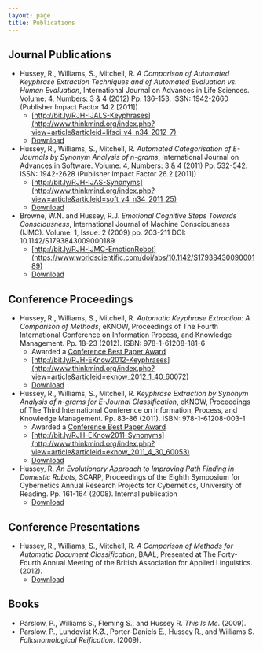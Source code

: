 ```yaml
---
layout: page
title: Publications
---
```


## Journal Publications
+ Hussey, R., Williams, S., Mitchell, R.  _A Comparison of Automated Keyphrase Extraction Techniques and of Automated Evaluation vs. Human Evaluation_, International Journal on Advances in Life Sciences.  Volume: 4, Numbers: 3 & 4 (2012) Pp. 136-153.  ISSN: 1942-2660  (Publisher Impact Factor 14.2 [2011])
	+ [http://bit.ly/RJH-IJALS-Keyphrases](http://www.thinkmind.org/index.php?view=article&articleid=lifsci_v4_n34_2012_7)
	+ [Download](/pubs/IJALS_2012_A_Comparison_of_Automated_Keyphrase_Extraction_Techniques_and_of_Automated_Evaluation_vs._Human_Evaluation.pdf)
+ Hussey, R., Williams, S., Mitchell, R.  _Automated Categorisation of E-Journals by Synonym Analysis of n-grams_, International Journal on Advances in Software.  Volume: 4, Numbers: 3 & 4 (2011) Pp. 532-542.  ISSN: 1942-2628  (Publisher Impact Factor 26.2 [2011])
	+ [http://bit.ly/RJH-IJAS-Synonyms](http://www.thinkmind.org/index.php?view=article&articleid=soft_v4_n34_2011_25)
	+ [Download](/pubs/IJAS_2011_Automated_Categorisation_of_E-Journals_by_Synonym_Analysis_of_n-grams.pdf)
+ Browne, W.N. and Hussey, R.J.  _Emotional Cognitive Steps Towards Consciousness_, International Journal of Machine Consciousness (IJMC).  Volume: 1, Issue: 2 (2009) pp. 203-211  DOI: 10.1142/S1793843009000189 
	+ [http://bit.ly/RJH-IJMC-EmotionRobot](https://www.worldscientific.com/doi/abs/10.1142/S1793843009000189)
	+ [Download](/pubs/IJMC_2009_Emotional_Cognitive_Steps_Towards_Consciousness.pdf)

## Conference Proceedings
+ Hussey, R., Williams, S., Mitchell, R.  _Automatic Keyphrase Extraction: A Comparison of Methods_, eKNOW, Proceedings of The Fourth International Conference on Information Process, and Knowledge Management.  Pp. 18-23 (2012).  ISBN: 978-1-61208-181-6
	+ Awarded a [Conference Best Paper Award](http://www.iaria.org/conferences2012/AwardseKNOW12.html)
	+ [http://bit.ly/RJH-EKnow2012-Keyphrases](http://www.thinkmind.org/index.php?view=article&articleid=eknow_2012_1_40_60072)
	+ [Download](/pubs/eKNOW_2012_Automatic_Keyphrase_Extraction_-_A_Comparison_of_Methods.pdf)
+ Hussey, R., Williams, S., Mitchell, R.  _Keyphrase Extraction by Synonym Analysis of n-grams for E-Journal Classification_, eKNOW, Proceedings of The Third International Conference on Information, Process, and Knowledge Management.  Pp. 83-86 (2011).  ISBN: 978-1-61208-003-1
	+ Awarded a [Conference Best Paper Award](http://www.iaria.org/conferences2011/AwardseKNOW11.html)
	+ [http://bit.ly/RJH-EKnow2011-Synonyms](http://www.thinkmind.org/index.php?view=article&articleid=eknow_2011_4_30_60053)
	+ [Download](/pubs/eKNOW_2011_Keyphrase_Extraction_by_Synonym_Analysis_of_n-grams_for_E-Journals_Categorisation.pdf)
+ Hussey, R.  _An Evolutionary Approach to Improving Path Finding in Domestic Robots_, SCARP, Proceedings of the Eighth Symposium for Cybernetics Annual Research Projects for Cybernetics, University of Reading.  Pp. 161-164 (2008).  Internal publication
	+ [Download](/pubs/SSE_PGC_Synonym_Analysis_of_E-Journals_for_Keyword_Generation.pdf)

## Conference Presentations
+ Hussey, R., Williams, S., Mitchell, R.  _A Comparison of Methods for Automatic Document Classification_, BAAL, Presented at The Forty-Fourth Annual Meeting of the British Association for Applied Linguistics.  (2012).
	+ [Download](/pubs/BAAL_2012_A_Comparison_of_Methods_for_Automatic_Document_Classification.pdf)

## Books
+ Parslow, P., Williams S., Fleming S., and Hussey R.  _This Is Me_.  (2009).
+ Parslow, P., Lundqvist K.Ø., Porter-Daniels E., Hussey R., and Williams S.  _Folksnomological Reification_.  (2009).
